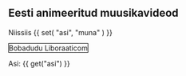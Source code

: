 ## Eesti animeeritud muusikavideod

<Viidikud />



Niissiis {{ set( "asi", "muna" ) }} 

<v-scene mode="svg" style="border:1px solid black; height:80vh;">
    <v-group position="12 20">
        <v-circle r="4" strokeWidth="3" stroke="blue" position="0 2" />
        <v-text position="8 0" font-size="10">Bobadudu</v-text>
        <v-text position="8 12" font-size="10">Liboraaticom</v-text>
    </v-group>
</v-scene>





Asi: {{ get("asi") }}